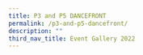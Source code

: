 ```yaml
---
title: P3 and P5 DANCEFRONT
permalink: /p3-and-p5-dancefront/
description: ""
third_nav_title: Event Gallery 2022
---
```

